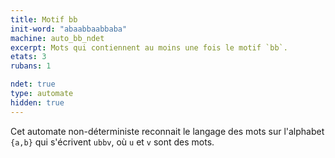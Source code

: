 ```yaml
---
title: Motif bb
init-word: "abaabbaabbaba"
machine: auto_bb_ndet
excerpt: Mots qui contiennent au moins une fois le motif `bb`.
etats: 3
rubans: 1

ndet: true
type: automate
hidden: true
---
```

Cet automate non-déterministe reconnait le langage des mots sur l'alphabet `{a,b}` qui s'écrivent `ubbv`, où `u` et `v` sont des mots.
